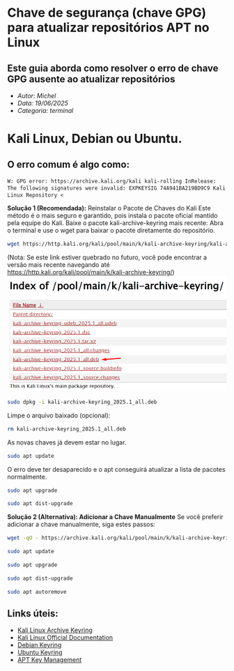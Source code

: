 # Chave de segurança (chave GPG) para atualizar repositórios APT no Linux

## Este guia aborda como resolver o erro de chave GPG ausente ao atualizar repositórios
* *Autor: Michel*
* *Data: 19/06/2025*
* *Categoria: terminal*

# Kali Linux, Debian ou Ubuntu.
## O erro comum é algo como:

```plaintext
W: GPG error: https://archive.kali.org/kali kali-rolling InRelease: The following signatures were invalid: EXPKEYSIG 74A941BA219BD9C9 Kali Linux Repository <

```

**Solução 1 (Recomendada):** Reinstalar o Pacote de Chaves do Kali
Este método é o mais seguro e garantido, pois instala o pacote oficial mantido pela equipe do Kali.
Baixe o pacote kali-archive-keyring mais recente:
Abra o terminal e use o wget para baixar o pacote diretamente do repositório.
```bash
wget https://http.kali.org/kali/pool/main/k/kali-archive-keyring/kali-archive-keyring_2025.1_all.deb
```
(Nota: Se este link estiver quebrado no futuro, você pode encontrar a versão mais recente navegando até https://http.kali.org/kali/pool/main/k/kali-archive-keyring/)
![alt text](image.png)

```bash
sudo dpkg -i kali-archive-keyring_2025.1_all.deb
```
Limpe o arquivo baixado (opcional):
```bash
rm kali-archive-keyring_2025.1_all.deb
```
As novas chaves já devem estar no lugar.
```bash
sudo apt update
```
O erro deve ter desaparecido e o apt conseguirá atualizar a lista de pacotes normalmente.
```bash
sudo apt upgrade
```
```bash
sudo apt dist-upgrade
```

**Solução 2 (Alternativa): Adicionar a Chave Manualmente**
Se você preferir adicionar a chave manualmente, siga estes passos:
```bash
wget -qO - https://archive.kali.org/kali/pool/main/k/kali-archive-keyring/kali-archive-keyring_2025.1_all.deb | sudo dpkg -i -
```
```bash
sudo apt update
```
```bash
sudo apt upgrade
```
```bash
sudo apt dist-upgrade
```
```bash
sudo apt autoremove
```
## Links úteis:
- [Kali Linux Archive Keyring](https://http.kali.org/kali/pool/main/k/kali-archive-keyring/)
- [Kali Linux Official Documentation](https://www.kali.org/docs/general-use/kali-linux-archive-keyring/)
- [Debian Keyring](https://wiki.debian.org/DebianArchiveKeyring)
- [Ubuntu Keyring](https://help.ubuntu.com/community/Repositories/CommandLine#ImportingGPGKeys)
- [APT Key Management](https://wiki.debian.org/AptKey)